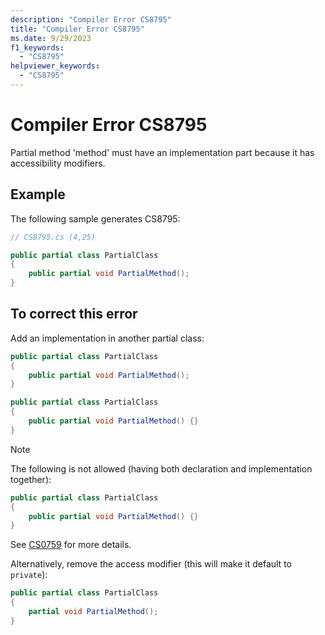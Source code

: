 ```yaml
---
description: "Compiler Error CS8795"
title: "Compiler Error CS8795"
ms.date: 9/29/2023
f1_keywords:
  - "CS8795"
helpviewer_keywords:
  - "CS8795"
---
```

# Compiler Error CS8795

Partial method 'method' must have an implementation part because it has accessibility modifiers.

## Example

 The following sample generates CS8795:

```csharp
// CS8795.cs (4,25)

public partial class PartialClass
{
    public partial void PartialMethod();
}
```

## To correct this error

Add an implementation in another partial class:

```csharp
public partial class PartialClass
{
    public partial void PartialMethod();
}

public partial class PartialClass
{
    public partial void PartialMethod() {}
}
```

> [!NOTE]
> The following is not allowed (having both declaration and implementation together):
> ```csharp
> public partial class PartialClass
> {
>     public partial void PartialMethod() {}
> }
> ```
> See [CS0759](../../misc/cs0759.md) for more details.

Alternatively, remove the access modifier (this will make it default to `private`):

```csharp
public partial class PartialClass
{
    partial void PartialMethod();
}
```
